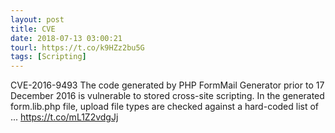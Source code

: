 ```yaml
---
layout: post
title: CVE
date: 2018-07-13 03:00:21
tourl: https://t.co/k9HZz2bu5G
tags: [Scripting]
---
```

CVE-2016-9493 The code generated by PHP FormMail Generator prior to 17 December 2016 is vulnerable to stored cross-site scripting. In the generated form.lib.php file, upload file types are checked against a hard-coded list of ... https://t.co/mL1Z2vdgJj
